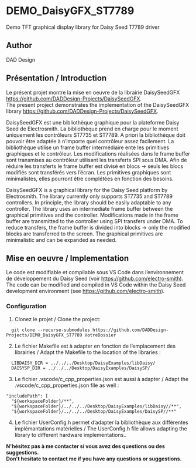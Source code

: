 # DEMO_DaisyGFX_ST7789
Demo TFT graphical display library for Daisy Seed T7789 driver

## Author
DAD Design

## Présentation / Introduction
Le présent projet montre la mise en oeuvre de la librairie DaisySeedGFX https://github.com/DADDesign-Projects/DaisySeedGFX.  
The present project demonstrates the implementation of the DaisySeedGFX library https://github.com/DADDesign-Projects/DaisySeedGFX.

DaisySeedGFX est une bibliothèque graphique pour la plateforme Daisy Seed de Electrosmith.
La bibliothèque prend en charge pour le moment uniquement les contrôleurs ST7735 et ST7789. A priori la bibliothèque doit pouvoir être adaptée à n’importe quel contrôleur assez facilement.
La bibliothèque utilise un frame buffer intermédiaire ente les primitives graphiques et le contrôleur. Les modifications réalisées dans le frame buffer sont transmises au contrôleur utilisant les transferts SPI sous DMA. Afin de réduire les transferts le frame buffer est divisé en blocs -> seuls les blocs modifiés sont transférés vers l’écran.
Les primitives graphiques sont minimalistes, elles pourront être complétées en fonction des besoins.

DaisySeedGFX is a graphical library for the Daisy Seed platform by Electrosmith.
The library currently only supports ST7735 and ST7789 controllers. In principle, the library should be easily adaptable to any controller.
The library uses an intermediate frame buffer between the graphical primitives and the controller. Modifications made in the frame buffer are transmitted to the controller using SPI transfers under DMA. To reduce transfers, the frame buffer is divided into blocks -> only the modified blocks are transferred to the screen.
The graphical primitives are minimalistic and can be expanded as needed.

## Mise en oeuvre / Implementation
Le code est modifiable et compilable sous VS Code dans l’environnement de développement du Daisy Seed (voir https://github.com/electro-smith).
The code can be modified and compiled in VS Code within the Daisy Seed development environment (see https://github.com/electro-smith).

### Configuration
1. Clonez le projet / Clone the project:
```
  git clone --recurse-submodules https://github.com/DADDesign-Projects/DEMO_DaisyGFX_ST7789 VotreDossier
```
   
2. Le fichier Makefile est à adapter en fonction de l’emplacement des librairies / Adapt the Makefile to the location of the libraries : 
```
  LIBDAISY_DIR = ../../../Desktop/DaisyExamples/libDaisy/
  DAISYSP_DIR = ../../../Desktop/DaisyExamples/DaisySP/
```
3. Le fichier .vscode/c_cpp_properties.json est aussi à adapter / Adapt the .vscode/c_cpp_properties.json file as well :
```
"includePath": [
  "${workspaceFolder}/**",
  "${workspaceFolder}/../../../Desktop/DaisyExamples/libDaisy//**",
  "${workspaceFolder}/../../../Desktop/DaisyExamples/DaisySP//**"
```
4. Le fichier UserConfig.h permet d’adapter la bibliothèque aux différentes implémantations matérielles / The UserConfig.h file allows adapting the library to different hardware implementations..


**N'hésitez pas à me contacter si vous avez des questions ou des suggestions.**  
**Don't hesitate to contact me if you have any questions or suggestions.**

